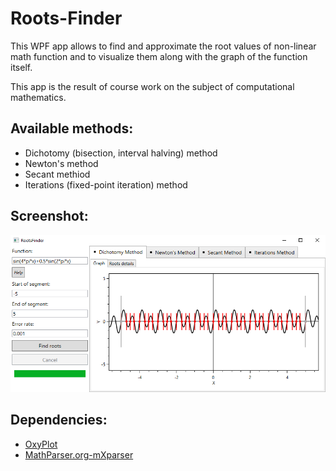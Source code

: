 # Roots-Finder
This WPF app allows to find and approximate the root values of non-linear math function and to visualize them along with the graph of the function itself.

This app is the result of course work on the subject of computational mathematics.
## Available methods:
* Dichotomy (bisection, interval halving) method
* Newton's method
* Secant methiod
* Iterations (fixed-point iteration) method
## Screenshot:
![screenshot](RootsFinder/screenshot.png)
## Dependencies:
* [OxyPlot](https://github.com/oxyplot/oxyplot)
* [MathParser.org-mXparser](https://github.com/mariuszgromada/MathParser.org-mXparser)
